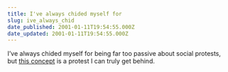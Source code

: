 ```yaml
---
title: I've always chided myself for
slug: ive_always_chid
date_published: 2001-01-11T19:54:55.000Z
date_updated: 2001-01-11T19:54:55.000Z
---
```


I’ve always chided myself for being far too passive about social protests, but [this concept](http://www.siliconsalley.com/bushboard/bushboard.html) is a protest I can truly get behind.
